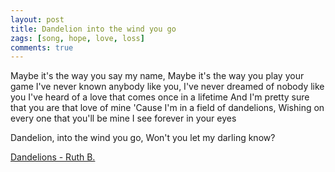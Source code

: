 ```yaml
---
layout: post
title: Dandelion into the wind you go
zags: [song, hope, love, loss]
comments: true
---
```

Maybe it's the way you say my name, Maybe it's the way you play your game
I've never known anybody like you, I've never dreamed of nobody like you
I've heard of a love that comes once in a lifetime And I'm pretty sure that you are that love of mine
'Cause I'm in a field of dandelions, Wishing on every one that you'll be mine
I see forever in your eyes

Dandelion, into the wind you go, Won't you let my darling know?

[Dandelions - Ruth B.](https://youtu.be/WgTMeICssXY/)